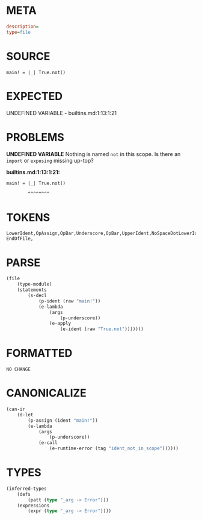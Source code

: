 # META
~~~ini
description=
type=file
~~~
# SOURCE
~~~roc
main! = |_| True.not()
~~~
# EXPECTED
UNDEFINED VARIABLE - builtins.md:1:13:1:21
# PROBLEMS
**UNDEFINED VARIABLE**
Nothing is named `not` in this scope.
Is there an `import` or `exposing` missing up-top?

**builtins.md:1:13:1:21:**
```roc
main! = |_| True.not()
```
            ^^^^^^^^


# TOKENS
~~~zig
LowerIdent,OpAssign,OpBar,Underscore,OpBar,UpperIdent,NoSpaceDotLowerIdent,NoSpaceOpenRound,CloseRound,
EndOfFile,
~~~
# PARSE
~~~clojure
(file
	(type-module)
	(statements
		(s-decl
			(p-ident (raw "main!"))
			(e-lambda
				(args
					(p-underscore))
				(e-apply
					(e-ident (raw "True.not")))))))
~~~
# FORMATTED
~~~roc
NO CHANGE
~~~
# CANONICALIZE
~~~clojure
(can-ir
	(d-let
		(p-assign (ident "main!"))
		(e-lambda
			(args
				(p-underscore))
			(e-call
				(e-runtime-error (tag "ident_not_in_scope"))))))
~~~
# TYPES
~~~clojure
(inferred-types
	(defs
		(patt (type "_arg -> Error")))
	(expressions
		(expr (type "_arg -> Error"))))
~~~
